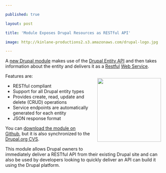 ---
published: true
layout: post
title: 'Module Exposes Drupal Resources as RESTful API'
image: http://kinlane-productions2.s3.amazonaws.com/drupal-logo.jpg
---

A <a href="https://drupal.org/project/restws" target="_blank">new Drupal module</a> makes use of the <a href="https://drupal.org/project/entity" target="_blank">Drupal Entity API</a> and then takes information about the entity and delivers it as a <a href="http://www.kinlane.com/">Restful</a> <a href="http://www.apievangelist.com/">Web Service</a>.<p>
Features are:<a href="https://drupal.org"></a><img style="padding: 15px;" src="https://kinlane-productions2.s3.amazonaws.com/drupal-logo.jpg" alt="" width="200" align="right" />
<ul class="mainlist">
	<li>RESTful compliant</li>
	<li>Support for all Drupal entity types</li>
	<li>Provides create, read, update and delete (CRUD) operations</li>
	<li>Service endpoints are automatically generated for each entity</li>
	<li>JSON response format</li>
</ul>
You can <a href="https://github.com/klausi/restws">download the module on Github</a>, but it is also synchronized to the <a href="https://drupal.org/node/36662" target="_blank">Drupal.org CVS</a>.<p>
This module allows Drupal owners to immediately deliver a RESTful API from their existing Drupal site and can also be used by developers looking to quickly deliver an API can build it using the Drupal platform.

